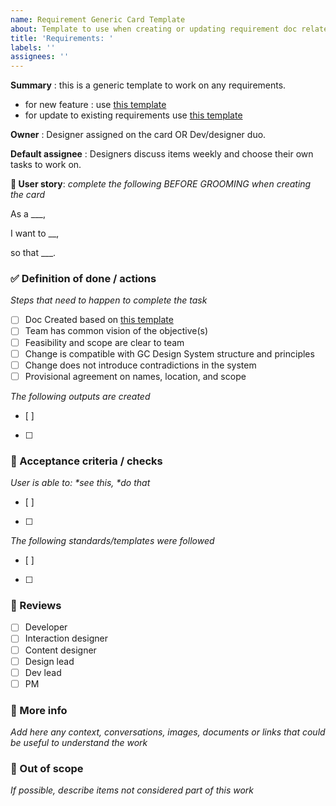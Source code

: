 ```yaml
---
name: Requirement Generic Card Template
about: Template to use when creating or updating requirement doc related to GCDS library release
title: 'Requirements: '
labels: ''
assignees: ''
---
```

**Summary** : this is a generic template to work on any requirements. 
- for new feature : use [this template](https://docs.google.com/document/d/1n-5R--fhFXdKjdSOi4VGJuiEM7jUc2JSHc6dk6t1rP4/edit?tab=t.ho4yjtynvf9n#bookmark=id.py6pjbuebgmg)  
- for update to existing requirements use [this template](https://docs.google.com/document/d/1n-5R--fhFXdKjdSOi4VGJuiEM7jUc2JSHc6dk6t1rP4/edit?tab=t.ho4yjtynvf9n#bookmark=id.ng8d6carfpue) 

**Owner** : Designer assigned on the card OR Dev/designer duo. 

**Default assignee** : Designers discuss items weekly and choose their own tasks to work on.

**📇 User story**: 
_complete the following BEFORE GROOMING when creating the card_ 
 
As a ___, 

I want to __, 

so that ___.

### ✅ Definition of done / actions
_Steps that need to happen to complete the task_
- [ ] Doc Created based on [this template](https://docs.google.com/document/d/1EIbD6ydHCw1ywPYGUSfc9_DwbEBJuwM9ndkE37XtzmU/edit?tab=t.0)
- [ ] Team has common vision of the objective(s) 
- [ ] Feasibility and scope are clear to team
- [ ] Change is compatible with GC Design System structure and principles 
- [ ] Change does not introduce contradictions in the system 
- [ ] Provisional agreement on names, location, and scope

_The following outputs are created_ 
- [ ] 
- [ ] 

### 📜 Acceptance criteria / checks
_User is able to: \*see this, \*do that_
- [ ]
- [ ] 
_The following standards/templates were followed_
- [ ] 
- [ ] 

### 🤝 Reviews
- [ ] Developer
- [ ] Interaction designer 
- [ ] Content designer 
- [ ] Design lead 
- [ ] Dev lead 
- [ ] PM
      
### 📝 More info
_Add here any context, conversations, images, documents or links that could be useful to understand the work_

### 🚫 Out of scope
_If possible, describe items not considered part of this work_
